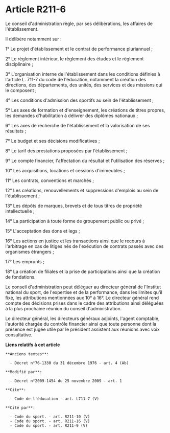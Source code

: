 # Article R211-6

Le conseil d'administration règle, par ses délibérations, les affaires de l'établissement. 

Il délibère notamment sur : 

1° Le projet d'établissement et le contrat de performance pluriannuel ; 

2° Le règlement intérieur, le règlement des études et le règlement disciplinaire ; 

3° L'organisation interne de l'établissement dans les conditions définies à l'article L. 711-7 du code de l'éducation,
notamment la création des directions, des départements, des unités, des services et des missions qui le composent ; 

4° Les conditions d'admission des sportifs au sein de l'établissement ; 

5° Les axes de formation et d'enseignement, les créations de titres propres, les demandes d'habilitation à délivrer des
diplômes nationaux ; 

6° Les axes de recherche de l'établissement et la valorisation de ses résultats ; 

7° Le budget et ses décisions modificatives ; 

8° Le tarif des prestations proposées par l'établissement ; 

9° Le compte financier, l'affectation du résultat et l'utilisation des réserves ; 

10° Les acquisitions, locations et cessions d'immeubles ; 

11° Les contrats, conventions et marchés ; 

12° Les créations, renouvellements et suppressions d'emplois au sein de l'établissement ; 

13° Les dépôts de marques, brevets et de tous titres de propriété intellectuelle ; 

14° La participation à toute forme de groupement public ou privé ; 

15° L'acceptation des dons et legs ; 

16° Les actions en justice et les transactions ainsi que le recours à l'arbitrage en cas de litiges nés de l'exécution de
contrats passés avec des organismes étrangers ; 

17° Les emprunts ; 

18° La création de filiales et la prise de participations ainsi que la création de fondations. 

Le conseil d'administration peut déléguer au directeur général de l'Institut national du sport, de l'expertise et de la
performance, dans les limites qu'il fixe, les attributions mentionnées aux 10° à 16°. Le directeur général rend compte des
décisions prises dans le cadre des attributions ainsi déléguées à la plus prochaine réunion du conseil d'administration. 

Le directeur général, les directeurs généraux adjoints, l'agent comptable, l'autorité chargée du contrôle financier ainsi que
toute personne dont la présence est jugée utile par le président assistent aux réunions avec voix consultative.

**Liens relatifs à cet article**

	**Anciens textes**:

	  - Décret n°76-1330 du 31 décembre 1976 - art. 4 (Ab)

	**Modifié par**:

	  - Décret n°2009-1454 du 25 novembre 2009 - art. 1

	**Cite**:

	  - Code de l'éducation - art. L711-7 (V)

	**Cité par**:

	  - Code du sport. - art. R211-10 (V)
	  - Code du sport. - art. R211-16 (V)
	  - Code du sport. - art. R211-9 (V)
